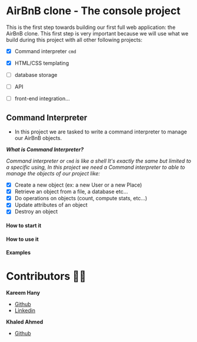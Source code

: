 # AirBnB clone - The console project



This is the first step towards building our first full web application: the AirBnB clone. This first step is very important because we will use what we build during this project with all other following projects:

- [x] Command interpreter `cmd`
- [x] HTML/CSS templating
- [ ] database storage
- [ ] API
- [ ] front-end integration…



## Command Interpreter
- In this project we are tasked to write a command interpreter to manage our AirBnB objects.
 
***What is Command Interpreter?***

*Command interpreter or* `cmd` *is like a shell It's exactly the same but limited to a specific using, In this project we need a Command interpreter to able to manage the objects of our project like:* 


- [x] Create a new object (ex: a new User or a new Place)
- [x] Retrieve an object from a file, a database etc…
- [x] Do operations on objects (count, compute stats, etc…)
- [x] Update attributes of an object
- [x] Destroy an object

#### How to start it

#### How to use it

#### Examples



# Contributors 👨‍💻

**Kareem Hany**

- [Github](https://github.com/Kareem1715)
- [Linkedin](https://www.linkedin.com/in/kareem-hany-%F0%9F%87%B5%F0%9F%87%B8-352bb8230/)

**Khaled Ahmed**
- [Github](https://github.com/snow-999)

